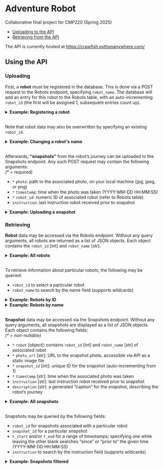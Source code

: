 # Adventure Robot
Collaborative final project for CMP220 (Spring 2025)
- [Uploading to the API](#uploading)
- [Retrieving from the API](#retrieving)

The API is currently hosted at https://crawfish.pythonanywhere.com/

## Using the API

### Uploading

First, a **robot** must be registered in the database. This is done via a POST request to the Robots endpoint, specifying `robot_name`. The database will add an entry for this robot to the Robots table, with an auto-incrementing `robot_id` (the first will be assigned 1, subsequent entries count up).

<details>
<summary><b>Example: Registering a robot</b></summary>

```sh
curl -X POST "https://crawfish.pythonanywhere.com/robots" \
     -F "robot_name=Justin"
```
</details>

<br>

Note that robot data may also be overwritten by specifying an existing `robot_id`.

<details>
<summary><b>Example: Changing a robot's name</b></summary>

```sh
curl -X POST "https://crawfish.pythonanywhere.com/robots" \
     -F "robot_id=1"
     -F "robot_name=PhilBot"
```
</details>

<br>

Afterwards, **“snapshots”** from the robot’s journey can be uploaded to the Snapshots endpoint. Any such POST request may contain the following arguments: \
*(\* = required)*
- `*` `photo`: path to the associated photo, on your local machine (jpg, jpeg, or png)
- `*` `timestamp`: time when the photo was taken (YYYY-MM-DD HH:MM:SS)
- `*` `robot_id`: numeric ID of associated robot (refer to Robots table)
- `instruction`: last instruction robot received prior to snapshot

<details>
<summary><b>Example: Uploading a snapshot</b></summary>

```sh
curl -X POST "https://crawfish.pythonanywhere.com/snapshots" \
     -F "photo=@/Users/user/Desktop/placeholder.png" \
     -F "timestamp=2025-04-01 12:01:23" \
     -F "instruction=move forward" \
     -F "robot_id=1"
```
</details>

### Retrieving
**Robot** data may be accessed via the Robots endpoint. Without any query arguments, all robots are returned as a list of JSON objects. Each object contains the `robot_id` [int] and `robot_name` [str].

<details>
<summary><b>Example: All robots</b></summary>

```sh
curl -X GET "https://crawfish.pythonanywhere.com/robots"
```
```json
[
  {
    "robot_id": 1,
    "robot_name": "Justin"
  },
  {
    "robot_id": 2,
    "robot_name": "Dustin"
  }
]
```
</details>

<br>

To retrieve information about particular robots, the following may be queried:
- `robot_id` to select a particular robot
- `robot_name` to search by the name field (supports wildcards)

<details>
<summary><b>Example: Robots by ID</b></summary>

```sh
curl -X GET "https://crawfish.pythonanywhere.com/robots/?robot_id=1"
```
```json
[
  {
    "robot_id": 1,
    "robot_name": "Justin"
  }
]
```
</details>
<details>
<summary><b>Example: Robots by name</b></summary>

```sh
curl -X GET "https://crawfish.pythonanywhere.com/robots?robot_name=%stin"
```
```json
[
  {
    "robot_id": 1,
    "robot_name": "Justin"
  },
  {
    "robot_id": 2,
    "robot_name": "Dustin"
  }
]
```
</details>

<br>

**Snapshot** data may be accessed via the Snapshots endpoint. Without any query arguments, all snapshots are displayed as a list of JSON objects. Each object contains the following fields:\
*(\* = non-nullable)*
- `*` `robot` [object]: contains `robot_id` [int] and `robot_name` [str] of associated robot
- `*` `photo_url` [str]: URL to the snapshot photo, accessible via API as a static image file
- `*` `snapshot_id` [int]: unique ID for the snapshot (auto-incrementing from 1)
- `*` `timestamp` [str]: time when the associated photo was taken
- `instruction` [str]: last instruction robot received prior to snapshot
- `description` [str]: a generated “caption” for the snapshot, describing the robot’s journey
  
<details>
<summary><b>Example: All snapshots</b></summary>

```sh
curl -X GET "https://crawfish.pythonanywhere.com/snapshots"
```
```json
[
  {
    "robot": {
      "robot_id": 1,
      "robot_name": "Justin"
    },
    "photo_url": "https://crawfish.pythonanywhere.com/snapshots/AdK5Kywr4eMCvA2immSYEQ.png",
    "snapshot_id": 1,
    "timestamp": "2025-04-01T12:01:23",
    "instruction": "move forward",
    "description": null
  },
  {
    "robot": {
      "robot_id": 1,
      "robot_name": "Justin"
    },
    "photo_url": "https://crawfish.pythonanywhere.com/snapshots/XpeqTcyLcCjuQHCSrWEhf2.png",
    "snapshot_id": 2,
    "timestamp": "2025-04-01T12:05:00",
    "instruction": null,
    "description": null
  },
  {
    "robot": {
      "robot_id": 2,
      "robot_name": "Dustin"
    },
    "photo_url": "https://crawfish.pythonanywhere.com/snapshots/JkE43eBbfRXcPs4rmtByrh.png",
    "snapshot_id": 3,
    "timestamp": "2025-04-02T00:00:01",
    "instruction": "move backward",
    "description": null
  }
]
```
</details>

<br>

Snapshots may be queried by the following fields:
- `robot_id` for snapshots associated with a particular robot
- `snapshot_id` for a particular snapshot
- `t_start` and/or `t_end` for a range of timestamps; specifying one while leaving the other blank searches “since” or “prior to” the given time (YYYY-MM-DD HH:MM:SS)
- `instruction` to search by the instruction field (supports wildcards)

<details>
<summary><b>Example: Snapshots filtered</b></summary>

```sh
curl -X GET "https://crawfish.pythonanywhere.com/snapshots?t_start=2025-04-01%2012:05:00&robot_id=2"
```
```json
[
  {
    "robot": {
      "robot_id": 2,
      "robot_name": "Dustin"
    },
    "photo_url": "https://crawfish.pythonanywhere.com/snapshots/JkE43eBbfRXcPs4rmtByrh.png",
    "snapshot_id": 3,
    "timestamp": "2025-04-02T00:00:01",
    "instruction": "move backward",
    "description": null
  }
]
```
</details>
